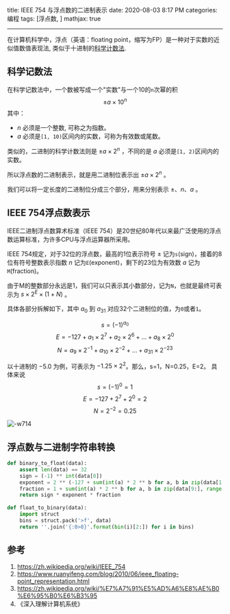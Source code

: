 title: IEEE 754 与浮点数的二进制表示
date: 2020-08-03 8:17 PM
categories: 编程
tags: [浮点数, ]
mathjax: true

---

在计算机科学中，浮点（英语：floating point，缩写为FP）是一种对于实数的近似值数值表现法, 类似于十进制的[科学计数法](https://zh.wikipedia.org/wiki/%E7%A7%91%E5%AD%A6%E8%AE%B0%E6%95%B0%E6%B3%95).
<!--more-->
## 科学记数法
在科学记数法中，一个数被写成一个"实数"与一个10的`n`次幂的积
$$\pm a \times 10 ^ n$$
其中：
* $n$ 必须是一个整数, 可称之为指数。
* $a$ 必须是`[1, 10)`区间内的实数，可称为有效数或尾数。

类似的，二进制的科学计数法则是 $\pm a \times 2 ^ n$ ，不同的是 $a$ 必须是`[1, 2)`区间内的实数。

所以浮点数的二进制表示，就是用二进制位表示出 $\pm a \times 2 ^ n$ 。

我们可以将一定长度的二进制位分成三个部分，用来分别表示 $\pm$、$n$、$a$ 。

## IEEE 754浮点数表示
IEEE二进制浮点数算术标准（IEEE 754）是20世纪80年代以来最广泛使用的浮点数运算标准，为许多CPU与浮点运算器所采用。

IEEE 754规定，对于32位的浮点数，最高的1位表示符号 $\pm$ 记为`s`(sign)，接着的8位有符号整数表示指数 $n$ 记为`E`(exponent)，剩下的23位为有效数 $a$ 记为`M`(fraction)。

由于M的整数部分永远是1，我们可以只表示其小数部分，记为`N`，也就是最终可表示为 $s \times 2 ^ E \times (1+N)$ 。

具体各部分拆解如下，其中 $a_0$ 到 $a_{31}$ 对应32个二进制位的值，为`0`或者`1`。

$$s = (-1)^{a_{0}}$$
$$E = -127 + a_{1}\times 2^{7} + a_{2}\times 2^{6} + \dots + a_{8}\times2^0$$
$$N = a_{9}\times 2^{-1} + a_{10}\times 2^{-2} + \dots + a_{31}\times2^{-23}$$

以十进制的 $-5.0$ 为例，可表示为 $-1.25 \times 2 ^ 2$。那么，s=1，N=0.25，E=2。
具体来说
$$s=(-1)^0=1$$
$$E=-127 + 2^7 + 2^0 = 2$$
$$N=2^{-2}=0.25$$

![-w714](http://image.runjf.com/mweb/2020-08-04-15965370742818.jpg)

## 浮点数与二进制字符串转换
```python
def binary_to_float(data):
    assert len(data) == 32
    sign = (-1) ** int(data[0])
    exponent = 2 ** (-127 + sum(int(a) * 2 ** b for a, b in zip(data[1:9], range(7, -1, -1))))
    fraction = 1 + sum(int(a) * 2 ** b for a, b in zip(data[9:], range(-1, -24, -1)))
    return sign * exponent * fraction
    
def float_to_binary(data):
    import struct
    bins = struct.pack('>f', data)
    return ''.join('{:0>8}'.format(bin(i)[2:]) for i in bins)
```

## 参考
1. https://zh.wikipedia.org/wiki/IEEE_754
2. https://www.ruanyifeng.com/blog/2010/06/ieee_floating-point_representation.html
3. https://zh.wikipedia.org/wiki/%E7%A7%91%E5%AD%A6%E8%AE%B0%E6%95%B0%E6%B3%95
4. 《深入理解计算机系统》
